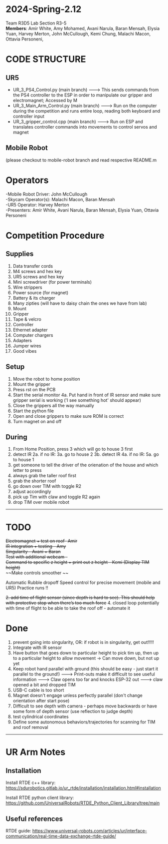 # 2024-Spring-2.12
Team R3D5 Lab Section R3-5 <br>
**Members**: Amir White, 
Amy Mohamed,
Avani Narula,
Baran Mensah,
Elysia Yuan,
Harvey Merton,
John McCullough,
Kemi Chung,
Malachi Macon,
Ottavia Personeni,

# CODE STRUCTURE
## UR5
- UR_3_PS4_Control.py (main branch)
---> This sends commands from the PS4 controller to the ESP in order to manipulate our gripper and electromagnet;
  Accessed by M
- UR_3_Main_Arm_Control.py (main branch)
---> Run on the computer during the competition and runs entire loop, reading both keyboard and controller input
- UR_3_gripper_control.cpp (main branch)
---> Run on ESP and translates controller commands into movements to control servos and magnet

## Mobile Robot
(please checkout to mobile-robot branch and read respective README.m

# Operators
-Mobile Robot Driver: John McCullough  
-Skycam Operator(s): Malachi Macon, Baran Mensah  
-UR5 Operator: Harvey Merton  
-Presenters: Amir White, Avani Narula, Baran Mensah, Elysia Yuan, Ottavia Personeni

# Competition Procedure
## Supplies
1. Data transfer cords 
2. M4 screws and hex key
3. UR5 screws and hex key
6. Mini screwdriver (for power terminals)
7. Wire strippers 
8. Power source (for magnet)
9. Battery & its charger 
10. Many zipties (will have to daisy chain the ones we have from lab)
11. Mount 
12. Gripper 
13. Tape & velcro 
14. Controller 
15. Ethernet adapter 
16. Computer chargers 
17. Adapters
18. Jumper wires
19. Good vibes
## Setup
1. Move the robot to home position
2. Mount the gripper
3. Press rst on the PCB
4. Start the serial monitor 
    4a. Put hand in front of IR sensor and make sure gripper serial is working ('I see something hot' should appear)
5. Close the grippers all the way manually
6. Start the python file
7. Open and close grippers to make sure ROM is correct
8. Turn magnet on and off
## During
1. From Home Position, press 3 which will go to house 3 first 
2. detect IR 
    2a. if no IR:
        3a. go to house 2 
        3b. detect IR 
    4a. if no IR:
        5a. go to house 1
3. get someone to tell the driver of the orienation of the house and which letter to press 
4. always grab the taller roof first 
5. grab the shorter roof 
6. go down over TIM with toggle R2
7. adjust accordingly 
8. pick up Tim with claw and toggle R2 again
9. drop TIM over mobile robot

----------------

# TODO
~~Electromagnet + test on roof- Amir~~  
~~IR integration + testing - Amy~~  
~~Singularity - Avani + Baran~~  
~~Test with additional webcam -~~  
~~Command to specific z height + print out z height - Kemi (Display TIM height)~~  
~~Make controls smoother ~~

Automatic Rubble dropoff
Speed control for precise movement (mobile and UR5)
Practice runs !!

~~2. add time of flight sensor (since depth is hard to see). This should help with protective stop when there’s too much force~~
4. closed loop potentially with time of flight to be able to take the roof off - automate it


# Done
1. prevent going into singularity, OR: if robot is in singularity, get out!!!!!
2. Integrate with IR sensor
3. Have button that goes down to particular height to pick tim up, then up to a particular height to allow movement -> Can move down, but not up yet
4. Keep robot hand parallel with ground (this should be easy - just start it parallel to the ground!)
---> Print-outs make it difficult to see useful information
---> Claw opens too far and knocks ESP-32 out
---> claw opened a bit and dropped TIM
1. USB-C cable is too short
3. Magnet doesn't engage unless perfectly parallel (don't change orientation after start pose)
4. Difficult to see depth with camera - perhaps move backwards or have some form of depth sensor (use reflection to judge depth)
5. test cylindrical coordinates
6. Define some autonomous behaviors/trajectories for scanning for TIM and roof removal
----------------

# UR Arm Notes
## Installation
Install RTDE c++ library: https://sdurobotics.gitlab.io/ur_rtde/installation/installation.html#installation

Install RTDE python client library: https://github.com/UniversalRobots/RTDE_Python_Client_Library/tree/main 


## Useful references
RTDE guide: https://www.universal-robots.com/articles/ur/interface-communication/real-time-data-exchange-rtde-guide/
